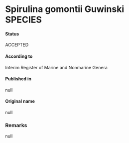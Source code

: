 # Spirulina gomontii Guwinski SPECIES

#### Status
ACCEPTED

#### According to
Interim Register of Marine and Nonmarine Genera

#### Published in
null

#### Original name
null

### Remarks
null
